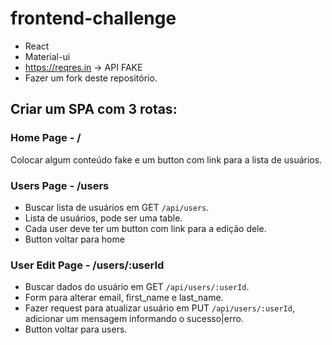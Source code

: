 # frontend-challenge

- React
- Material-ui
- https://reqres.in -> API FAKE
- Fazer um fork deste repositório.

## Criar um SPA com 3 rotas:

### Home Page - /

Colocar algum conteúdo fake e um button com link para a lista de usuários.

### Users Page - /users

- Buscar lista de usuários em GET `/api/users`.
- Lista de usuários, pode ser uma table.
- Cada user deve ter um button com link para a edição dele.
- Button voltar para home

### User Edit Page - /users/:userId

- Buscar dados do usuário em GET `/api/users/:userId`.
- Form para alterar email, first_name e last_name.
- Fazer request para atualizar usuário em PUT `/api/users/:userId`,
  adicionar um mensagem informando o sucesso|erro.
- Button voltar para users.
